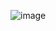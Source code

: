 ![image](https://github.com/lreyesp26/BancoPichincha/assets/142433704/b15ed1e4-2926-4bfd-ae28-4ce2cba1970a)
